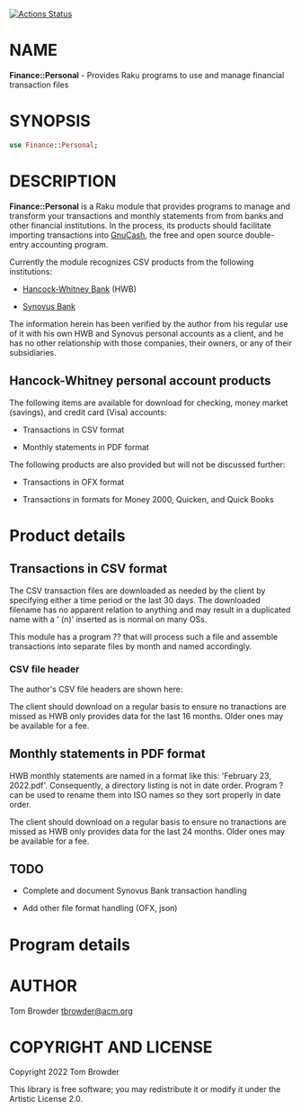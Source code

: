 [![Actions Status](https://github.com/tbrowder/Finance-Personal/actions/workflows/test.yml/badge.svg)](https://github.com/tbrowder/Finance-Personal/actions)

NAME
====

**Finance::Personal** - Provides Raku programs to use and manage financial transaction files

SYNOPSIS
========

```raku
use Finance::Personal;
```

DESCRIPTION
===========

**Finance::Personal** is a Raku module that provides programs to manage and transform your transactions and monthly statements from from banks and other financial institutions. In the process, its products should facilitate importing transactions into [GnuCash](https://gnucash.org), the free and open source double-entry accounting program.

Currently the module recognizes CSV products from the following institutions:

  * [Hancock-Whitney Bank](https://hancockwhitney.com) (HWB)

  * [Synovus Bank](https://synovus.com)

The information herein has been verified by the author from his regular use of it with his own HWB and Synovus personal accounts as a client, and he has no other relationship with those companies, their owners, or any of their subsidiaries.

Hancock-Whitney personal account products
-----------------------------------------

The following items are available for download for checking, money market (savings), and credit card (Visa) accounts:

  * Transactions in CSV format

  * Monthly statements in PDF format

The following products are also provided but will not be discussed further:

  * Transactions in OFX format

  * Transactions in formats for Money 2000, Quicken, and Quick Books

Product details
===============

Transactions in CSV format
--------------------------

The CSV transaction files are downloaded as needed by the client by specifying either a time period or the last 30 days. The downloaded filename has no apparent relation to anything and may result in a duplicated name with a ' (n)' inserted as is normal on many OSs.

This module has a program ?? that will process such a file and assemble transactions into separate files by month and named accordingly.

### CSV file header

The author's CSV file headers are shown here:

The client should download on a regular basis to ensure no tranactions are missed as HWB only provides data for the last 16 months. Older ones may be available for a fee.

Monthly statements in PDF format
--------------------------------

HWB monthly statements are named in a format like this: 'February 23, 2022.pdf'. Consequently, a directory listing is not in date order. Program ? can be used to rename them into ISO names so they sort properly in date order.

The client should download on a regular basis to ensure no tranactions are missed as HWB only provides data for the last 24 months. Older ones may be available for a fee.

TODO
----

  * Complete and document Synovus Bank transaction handling

  * Add other file format handling (OFX, json)

Program details
===============

AUTHOR
======

Tom Browder <tbrowder@acm.org>

COPYRIGHT AND LICENSE
=====================

Copyright 2022 Tom Browder

This library is free software; you may redistribute it or modify it under the Artistic License 2.0.

